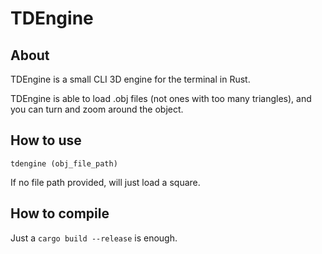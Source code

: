 # TDEngine

## About

TDEngine is a small CLI 3D engine for the terminal in Rust.

TDEngine is able to load .obj files (not ones with too many triangles), and you can turn and zoom around the object.

## How to use

`tdengine (obj_file_path)`

If no file path provided, will just load a square.

## How to compile

Just a `cargo build --release` is enough.
